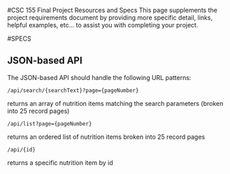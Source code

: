#CSC 155 Final Project Resources and Specs
This page supplements the project requirements document by providing more specific detail, links, helpful examples, etc... to assist you with completing your project.

#SPECS
## JSON-based API
The JSON-based API should handle the following URL patterns: 

`/api/search/{searchText}?page={pageNumber}` 

returns an array of nutrition items matching the search parameters (broken into 25 record pages)

`/api/list?page={pageNumber}`

returns an ordered list of nutrition items broken into 25 record pages

`/api/{id}` 

returns a specific nutrition item by id

